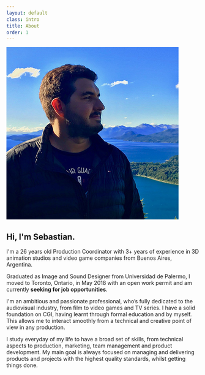 ```yaml
---
layout: default
class: intro
title: About
order: 1
---
```


<section class="intro-info">
  <img src="assets/images/sebastian-vazquez.jpg" alt="Sebastian Vazquez">
</section>
<section class="content-description">
  <h2 class="content-lead">Hi, I'm <strong>Sebastian</strong>.</h2>
  <p>I'm a <span id="age">26</span> years old Production Coordinator with 3+ years of experience in 3D animation studios and video game companies from Buenos Aires, Argentina.</p>
  <p>Graduated as Image and Sound Designer from Universidad de Palermo, I moved to Toronto, Ontario, in May 2018 with an open work permit and am currently <strong class="content-highlight">seeking for job opportunities</strong>.</p>
  <p>I'm an ambitious and passionate professional, who’s fully dedicated to the audiovisual industry, from film to video games and TV series. I have a solid foundation on CGI, having learnt through formal education and by myself. This allows me to interact smoothly from a technical and creative point of view in any production.</p>
  <p>I study everyday of my life to have a broad set of skills, from technical aspects to production, marketing, team management and product development. My main goal is always focused on managing and delivering products and projects with the highest quality standards, whilst getting things done.</p>
</section>
